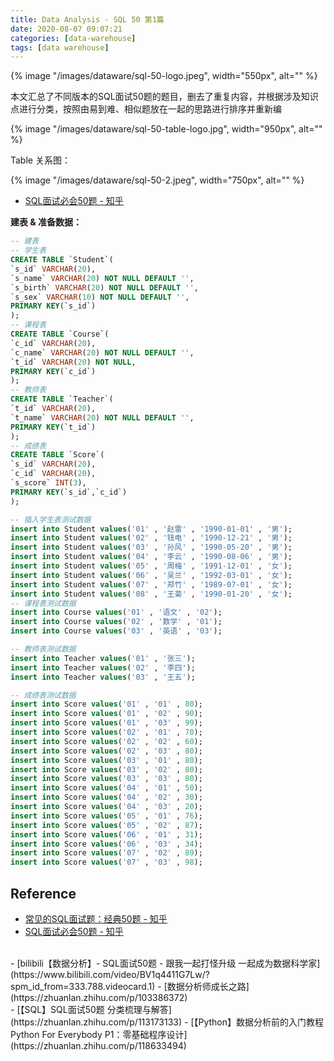 ```yaml
---
title: Data Analysis - SQL 50 第1篇
date: 2020-08-07 09:07:21
categories: [data-warehouse]
tags: [data warehouse]
---
```


{% image "/images/dataware/sql-50-logo.jpeg", width="550px", alt="" %}

<!-- more -->

本文汇总了不同版本的SQL面试50题的题目，删去了重复内容，并根据涉及知识点进行分类，按照由易到难、相似题放在一起的思路进行排序并重新编

{% image "/images/dataware/sql-50-table-logo.jpg", width="950px", alt="" %}

Table 关系图：

{% image "/images/dataware/sql-50-2.jpeg", width="750px", alt="" %}

- [SQL面试必会50题 - 知乎](https://zhuanlan.zhihu.com/p/43289968)

**建表 & 准备数据：**

```sql
-- 建表
-- 学生表
CREATE TABLE `Student`(
`s_id` VARCHAR(20),
`s_name` VARCHAR(20) NOT NULL DEFAULT '',
`s_birth` VARCHAR(20) NOT NULL DEFAULT '',
`s_sex` VARCHAR(10) NOT NULL DEFAULT '',
PRIMARY KEY(`s_id`)
);
-- 课程表
CREATE TABLE `Course`(
`c_id` VARCHAR(20),
`c_name` VARCHAR(20) NOT NULL DEFAULT '',
`t_id` VARCHAR(20) NOT NULL,
PRIMARY KEY(`c_id`)
);
-- 教师表
CREATE TABLE `Teacher`(
`t_id` VARCHAR(20),
`t_name` VARCHAR(20) NOT NULL DEFAULT '',
PRIMARY KEY(`t_id`)
);
-- 成绩表
CREATE TABLE `Score`(
`s_id` VARCHAR(20),
`c_id` VARCHAR(20),
`s_score` INT(3),
PRIMARY KEY(`s_id`,`c_id`)
);
```

```sql
-- 插入学生表测试数据
insert into Student values('01' , '赵雷' , '1990-01-01' , '男');
insert into Student values('02' , '钱电' , '1990-12-21' , '男');
insert into Student values('03' , '孙风' , '1990-05-20' , '男');
insert into Student values('04' , '李云' , '1990-08-06' , '男');
insert into Student values('05' , '周梅' , '1991-12-01' , '女');
insert into Student values('06' , '吴兰' , '1992-03-01' , '女');
insert into Student values('07' , '郑竹' , '1989-07-01' , '女');
insert into Student values('08' , '王菊' , '1990-01-20' , '女');
-- 课程表测试数据
insert into Course values('01' , '语文' , '02');
insert into Course values('02' , '数学' , '01');
insert into Course values('03' , '英语' , '03');

-- 教师表测试数据
insert into Teacher values('01' , '张三');
insert into Teacher values('02' , '李四');
insert into Teacher values('03' , '王五');

-- 成绩表测试数据
insert into Score values('01' , '01' , 80);
insert into Score values('01' , '02' , 90);
insert into Score values('01' , '03' , 99);
insert into Score values('02' , '01' , 70);
insert into Score values('02' , '02' , 60);
insert into Score values('02' , '03' , 80);
insert into Score values('03' , '01' , 80);
insert into Score values('03' , '02' , 80);
insert into Score values('03' , '03' , 80);
insert into Score values('04' , '01' , 50);
insert into Score values('04' , '02' , 30);
insert into Score values('04' , '03' , 20);
insert into Score values('05' , '01' , 76);
insert into Score values('05' , '02' , 87);
insert into Score values('06' , '01' , 31);
insert into Score values('06' , '03' , 34);
insert into Score values('07' , '02' , 89);
insert into Score values('07' , '03' , 98);
```

## Reference

- [常见的SQL面试题：经典50题 - 知乎](https://zhuanlan.zhihu.com/p/38354000)
- [SQL面试必会50题 - 知乎](https://zhuanlan.zhihu.com/p/43289968)
<br>
- [bilibili【数据分析】- SQL面试50题 - 跟我一起打怪升级 一起成为数据科学家](https://www.bilibili.com/video/BV1q4411G7Lw/?spm_id_from=333.788.videocard.1)
- [数据分析师成长之路](https://zhuanlan.zhihu.com/p/103386372)
<br>
- [【SQL】SQL面试50题 分类梳理与解答](https://zhuanlan.zhihu.com/p/113173133)
- [【Python】数据分析前的入门教程 Python For Everybody P1：零基础程序设计](https://zhuanlan.zhihu.com/p/118633494)
